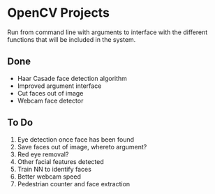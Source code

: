 # OpenCV Projects

Run from command line with arguments to interface with the different functions that will be included in the system.

## Done
* Haar Casade face detection algorithm
* Improved argument interface
* Cut faces out of image
* Webcam face detector


## To Do
1. Eye detection once face has been found
2. Save faces out of image, whereto argument? 
3. Red eye removal?
4. Other facial features detected
5. Train NN to identify faces
6. Better webcam speed
7. Pedestrian counter and face extraction 

